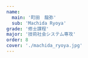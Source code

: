 ```yaml
---
name:
  main: '町田　龍弥'
  sub: 'Machida Ryoya'
grade: '修士課程'
major: '技術社会システム専攻'
order: 8
cover: './machida_ryoya.jpg'
---
```



